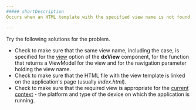 ```yaml
---
##### shortDescription
Occurs when an HTML template with the specified view name is not found for the current device.

---
```

Try the following solutions for the problem.

- Check to make sure that the same view name, including the case, is specified for the [view](/api-reference/40%20SPA%20Framework/Markup%20Components/dxView/1%20Configuration/name.md '/Documentation/ApiReference/SPA_Framework/Markup_Components/dxView/Configuration/#name') option of the **dxView** component, for the function that returns a ViewModel for the view and for the navigation parameter holding the view name.
- Check to make sure that the HTML file with the view template is linked on the application's page (usually *index.html*).
- Check to make sure that the required view is appropriate for the [current context](/concepts/40%20SPA%20Framework/1%20Views%20and%20Layouts/5%20Context%20Specific%20Markup.md '/Documentation/Guide/SPA_Framework/Views_and_Layouts/#Context_Specific_Markup') - the platform and type of the device on which the application is running.